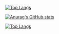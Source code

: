 [![Top Langs](https://github-readme-stats.vercel.app/api/top-langs/?username=anuraghazra&layout=compact)](https://github.com/ybouali/github-readme-stats)

[![Anurag's GitHub stats](https://github-readme-stats.vercel.app/api?username=ybouali)](https://github.com/anuraghazra/github-readme-stats)
















[![Top Langs](https://github-readme-stats.vercel.app/api/top-langs/?username=ybouali)](https://github.com/anuraghazra/github-readme-stats)
